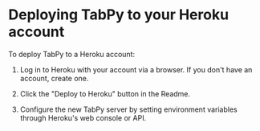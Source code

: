 # Deploying TabPy to your Heroku account

To deploy TabPy to a Heroku account:

1. Log in to Heroku with your account via a browser.
    If you don't have an account, create one.

2. Click the "Deploy to Heroku" button in the Readme.

3. Configure the new TabPy server by setting environment
    variables through Heroku's web console or API.
